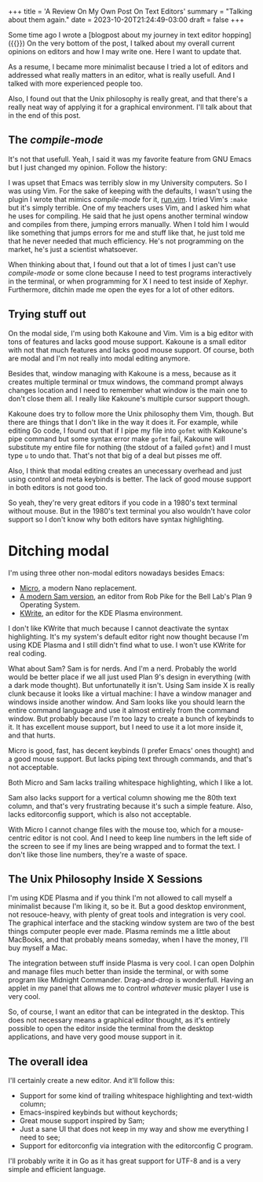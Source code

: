 +++
title = 'A Review On My Own Post On Text Editors'
summary = "Talking about them again."
date = 2023-10-20T21:24:49-03:00
draft = false
+++

Some time ago I wrote a
[blogpost about my journey in text editor hopping]({{<ref on-text-editors>}})
On the very bottom of the post, I talked about my overall current opinions
on editors and how I may write one. Here I want to update that.

As a resume, I became more minimalist because I tried a lot of editors and
addressed what really matters in an editor, what is really usefull. And I
talked with more experienced people too.

Also, I found out that the Unix philosophy is really great, and that there's a
really neat way of applying it for a graphical environment. I'll talk about
that in the end of this post.

## The *compile-mode*

It's not that usefull. Yeah, I said it was my favorite feature from GNU Emacs
but I just changed my opinion. Follow the history:

I was upset that Emacs was terribly slow in my University computers. So
I was using Vim. For the sake of keeping with the defaults, I
wasn't using the plugin I wrote that mimics *compile-mode* for it,
[run.vim](https://github.com/gboncoffee/run.vim). I tried Vim's `:make` but
it's simply terrible. One of my teachers uses Vim, and I asked him what he
uses for compiling. He said that he just opens another terminal window and
compiles from there, jumping errors manually. When I told him I would like
something that jumps errors for me and stuff like that, he just told me that
he never needed that much efficiency. He's not programming on the market,
he's just a scientist whatsoever.

When thinking about that, I found out that a lot of times I just can't use
*compile-mode* or some clone because I need to test programs interactively
in the terminal, or when programming for X I need to test inside of
Xephyr. Furthermore, ditchin made me open the eyes for a lot of other editors.

## Trying stuff out

On the modal side, I'm using both Kakoune and Vim. Vim is a big editor with
tons of features and lacks good mouse support. Kakoune is a small editor
with not that much features and lacks good mouse support. Of course, both
are modal and I'm not really into modal editing anymore.

Besides that, window managing with Kakoune is a mess, because as it creates
multiple terminal or tmux windows, the command prompt always changes location
and I need to remember what window is the main one to don't close them all. I
really like Kakoune's multiple cursor support though.

Kakoune does try to follow more the Unix philosophy them Vim, though. But
there are things that I don't like in the way it does it. For example,
while editing Go code, I found out that if I pipe my file into `gofmt` with
Kakoune's pipe command but some syntax error make `gofmt` fail, Kakoune will
substitute my entire file for nothing (the stdout of a failed `gofmt`) and
I must type `u` to undo that. That's not that big of a deal but pisses me off.

Also, I think that modal editing creates an unecessary overhead and just
using control and meta keybinds is better. The lack of good mouse support
in both editors is not good too.

So yeah, they're very great editors if you code in a 1980's text terminal
without mouse. But in the 1980's text terminal you also wouldn't have color
support so I don't know why both editors have syntax highlighting.

# Ditching modal

I'm using three other non-modal editors nowadays besides Emacs:
- [Micro](https://micro-editor.github.io/), a modern Nano replacement.
- [A modern Sam version](https://github.com/deadpixi/sam), an editor from Rob
  Pike for the Bell Lab's Plan 9 Operating System.
- [KWrite](https://apps.kde.org/kwrite/), an editor for the KDE Plasma
  environment.

I don't like KWrite that much because I cannot deactivate the syntax
highlighting. It's my system's default editor right now thought because I'm
using KDE Plasma and I still didn't find what to use. I won't use KWrite for
real coding.

What about Sam? Sam is for nerds. And I'm a nerd. Probably the world would be
better place if we all just used Plan 9's design in everything (with a dark mode
thought). But unfortunatelly it isn't. Using Sam inside X is really clunk
because it looks like a virtual machine: I have a window manager and windows
inside another window. And Sam looks like you should learn the entire command
language and use it almost entirely from the command window. But probably
because I'm too lazy to create a bunch of keybinds to it. It has excellent mouse
support, but I need to use it a lot more inside it, and that hurts.

Micro is good, fast, has decent keybinds (I prefer Emacs' ones thought) and a
good mouse support. But lacks piping text through commands, and that's not
acceptable.

Both Micro and Sam lacks trailing whitespace highlighting, which I like a lot.

Sam also lacks support for a vertical column showing me the 80th text column,
and that's very frustrating because it's such a simple feature. Also, lacks
editorconfig support, which is also not acceptable.

With Micro I cannot change files with the mouse too, which for a mouse-centric
editor is not cool. And I need to keep line numbers in the left side of the
screen to see if my lines are being wrapped and to format the text. I don't
like those line numbers, they're a waste of space.

## The Unix Philosophy Inside X Sessions

I'm using KDE Plasma and if you think I'm not allowed to call myself a
minimalist because I'm liking it, so be it. But a good desktop environment,
not resouce-heavy, with plenty of great tools and integration is very cool.
The graphical interface and the stacking window system are two of the best
things computer people ever made. Plasma reminds me a little about MacBooks,
and that probably means someday, when I have the money, I'll buy myself a Mac.

The integration between stuff inside Plasma is very cool. I can open Dolphin
and manage files much better than inside the terminal, or with some program
like Midnight Commander. Drag-and-drop is wonderfull. Having an applet in my
panel that allows me to control *whatever* music player I use is very cool.

So, of course, I want an editor that can be integrated in the desktop. This
does not necessary means a graphical editor thought, as it's entirely possible
to open the editor inside the terminal from the desktop applications, and have
very good mouse support in it.

## The overall idea

I'll certainly create a new editor. And it'll follow this:
- Support for some kind of trailing whitespace highlighting and text-width
  column;
- Emacs-inspired keybinds but without keychords;
- Great mouse support inspired by Sam;
- Just a sane UI that does not keep in my way and show me everything I need to
  see;
- Support for editorconfig via integration with the editorconfig C program.

I'll probably write it in Go as it has great support for UTF-8 and is a very
simple and efficient language.
